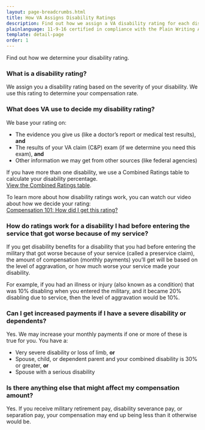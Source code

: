 ```yaml
---
layout: page-breadcrumbs.html
title: How VA Assigns Disability Ratings
description: Find out how we assign a VA disability rating for each disability claim.
plainlanguage: 11-9-16 certified in compliance with the Plain Writing Act
template: detail-page
order: 1
---
```


<div class="va-introtext">

Find out how we determine your disability rating.

</div>

### What is a disability rating?

We assign you a disability rating based on the severity of your disability. We use this rating to determine your compensation rate.


### What does VA use to decide my disability rating?

We base your rating on:

- The evidence you give us (like a doctor’s report or medical test results), **and**
- The results of your VA claim (C&P) exam (if we determine you need this exam), **and**
- Other information we may get from other sources (like federal agencies)

If you have more than one disability, we use a Combined Ratings table to calculate your disability percentage. <br>
[View the Combined Ratings table](https://www.benefits.va.gov/COMPENSATION/rates-index.asp#combinedRatingsTable1).

To learn more about how disability ratings work, you can watch our video about how we decide your rating: <br>
[Compensation 101: How did I get this rating?](https://www.youtube.com/watch?v=oM7oYzL2DCg)

### How do ratings work for a disability I had before entering the service that got worse because of my service?

If you get disability benefits for a disability that you had before entering the military that got worse because of your service (called a preservice claim), the amount of compensation (monthly payments) you’ll get will be based on the level of aggravation, or how much worse your service made your disability.

For example, if you had an illness or injury (also known as a condition) that was 10% disabling when you entered the military, and it became 20% disabling due to service, then the level of aggravation would be 10%.

### Can I get increased payments if I have a severe disability or dependents?

Yes. We may increase your monthly payments if one or more of these is true for you. You have a:

- Very severe disability or loss of limb, **or**
- Spouse, child, or dependent parent and your combined disability is 30% or greater, **or**
- Spouse with a serious disability


### Is there anything else that might affect my compensation amount?

Yes. If you receive military retirement pay, disability severance pay, or separation pay, your compensation may end up being less than it otherwise would be.

